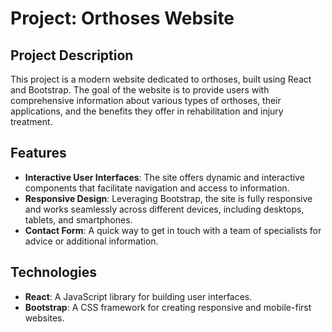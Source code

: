 # Project: Orthoses Website

## Project Description

This project is a modern website dedicated to orthoses, built using React and Bootstrap. The goal of the website is to provide users with comprehensive information about various types of orthoses, their applications, and the benefits they offer in rehabilitation and injury treatment.

## Features

- **Interactive User Interfaces**: The site offers dynamic and interactive components that facilitate navigation and access to information.
- **Responsive Design**: Leveraging Bootstrap, the site is fully responsive and works seamlessly across different devices, including desktops, tablets, and smartphones.
- **Contact Form**: A quick way to get in touch with a team of specialists for advice or additional information.

## Technologies

- **React**: A JavaScript library for building user interfaces.
- **Bootstrap**: A CSS framework for creating responsive and mobile-first websites.

